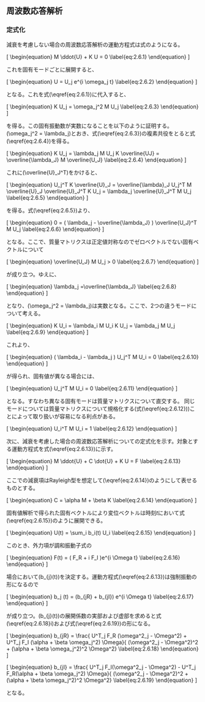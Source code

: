 
## 周波数応答解析

### 定式化

減衰を考慮しない場合の周波数応答解析の運動方程式は式のようになる。

\[
\begin{equation}
M \ddot{U} + K U = 0
\label{eq:2.6.1}
\end{equation}
\]

これを固有モードごとに展開すると、

\[
\begin{equation}
U = U_j e^{i \omega_j t}
\label{eq:2.6.2}
\end{equation}
\]

となる。これを式\(\eqref{eq:2.6.1}\)に代入すると、

\[
\begin{equation}
K U_j = \omega_j^2 M U_j
\label{eq:2.6.3}
\end{equation}
\]

を得る。この固有振動数が実数になることを以下のように証明する。\(\omega_j^2 = \lambda_j\)とおき、式\(\eqref{eq:2.6.3}\)の複素共役をとると式\(\eqref{eq:2.6.4}\)を得る。

\[
\begin{equation}
K U_j = \lambda_j M U_j
K \overline{UJ} = \overline{\lambda_J} M \overline{U_J}
\label{eq:2.6.4}
\end{equation}
\]

これに\(\overline{U}_J^T\)をかけると、

\[
\begin{equation}
U_j^T K \overline{U}_J = \overline{\lambda}_J
U_j^T M \overline{U}_J
\overline{U}_J^T K U_j = \lambda_j \overline{U}_J^T M U_j
\label{eq:2.6.5}
\end{equation}
\]

を得る。式\(\eqref{eq:2.6.5}\)より、

\[
\begin{equation}
0 = ( \lambda_j - \overline{\lambda_J} ) \overline{U_J}^T M U_j
\label{eq:2.6.6}
\end{equation}
\]

となる。ここで、質量マトリクスは正定値対称なのでゼロベクトルでない固有ベクトルについて

\[
\begin{equation}
\overline{U_J} M U_j > 0
\label{eq:2.6.7}
\end{equation}
\]

が成り立つ。ゆえに、

\[
\begin{equation}
\lambda_j =\overline{\lambda_J}
\label{eq:2.6.8}
\end{equation}
\]

となり、\(\omega_j^2 = \lambda_j\)は実数となる。ここで、2つの違うモードについて考える。

\[
\begin{equation}
K U_i = \lambda_i M U_i
K U_j = \lambda_j M U_j
\label{eq:2.6.9}
\end{equation}
\]

これより、

\[
\begin{equation}
( \lambda_i - \lambda_j ) U_j^T M U_i = 0
\label{eq:2.6.10}
\end{equation}
\]

が得られ、固有値が異なる場合には、

\[
\begin{equation}
U_j^T M U_i = 0
\label{eq:2.6.11}
\end{equation}
\]

となる。すなわち異なる固有モードは質量マトリクスについて直交する。
同じモードについては質量マトリクスについて規格化する(式\(\eqref{eq:2.6.12}\))ことによって取り扱いが容易になる利点がある。

\[
\begin{equation}
U_i^T M U_i = 1
\label{eq:2.6.12}
\end{equation}
\]

次に、減衰を考慮した場合の周波数応答解析についての定式化を示す。対象とする運動方程式を式\(\eqref{eq:2.6.13}\)に示す。

\[
\begin{equation}
M \ddot{U} + C \dot{U} + K U = F
\label{eq:2.6.13}
\end{equation}
\]

ここでの減衰項はRayleigh型を想定して\(\eqref{eq:2.6.14}\)のようにして表せるものとする。

\[
\begin{equation}
C = \alpha M + \beta K
\label{eq:2.6.14}
\end{equation}
\]

固有値解析で得られた固有ベクトルにより変位ベクトルは時刻*t*において式\(\eqref{eq:2.6.15}\)のように展開できる。

\[
\begin{equation}
U(t) = \sum_i b_i(t) U_i
\label{eq:2.6.15}
\end{equation}
\]

このとき、外力項が調和振動子式の

\[
\begin{equation}
F(t) = ( F_R + i F_I )e^{i \Omega t}
\label{eq:2.6.16}
\end{equation}
\]

場合において\(b_{j}(t)\)を決定する。運動方程式\(\eqref{eq:2.6.13}\)は強制振動の形になるので

\[
\begin{equation}
b_j (t) = (b_{jR} + b_{jI}) e^{i \Omega t}
\label{eq:2.6.17}
\end{equation}
\]

が成り立つ。\(b_{j}(t)\)の展開係数の実部および虚部を求めると式\(\eqref{eq:2.6.18}i\)および式\(\eqref{eq:2.6.19}\)の形になる。

\[
\begin{equation}
b_{jR} = \frac{ U^T_j F_R (\omega^2_j - \Omega^2) + U^T_j F_I (\alpha + \beta \omega_j^2) \Omega}{ (\omega^2_j - \Omega^2)^2 + (\alpha + \beta \omega_j^2)^2 \Omega^2}
\label{eq:2.6.18}
\end{equation}
\]

\[
\begin{equation}
b_{jI} = \frac{ U^T_j F_I(\omega^2_j - \Omega^2) - U^T_j F_R(\alpha + \beta \omega_j^2) \Omega}{ (\omega^2_j - \Omega^2)^2 + (\alpha + \beta \omega_j^2)^2 \Omega^2}
\label{eq:2.6.19}
\end{equation}
\]

となる。



